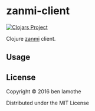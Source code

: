 # zanmi-client
[![Clojars Project](https://img.shields.io/clojars/v/zanmi-client.svg)](https://clojars.org/zanmi-client)

Clojure [zanmi](https://github.com/zonotope/zanmi) client.

## Usage

## License

Copyright © 2016 ben lamothe

Distributed under the MIT License
